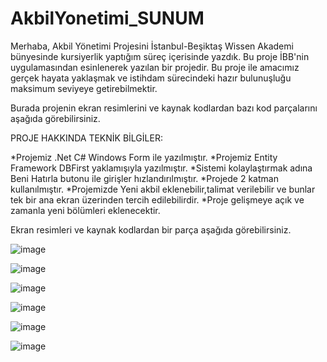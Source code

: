 # AkbilYonetimi_SUNUM 
Merhaba, Akbil Yönetimi Projesini İstanbul-Beşiktaş Wissen Akademi bünyesinde kursiyerlik yaptığım süreç içerisinde yazdık.
Bu proje İBB'nin uygulamasından esinlenerek yazılan bir projedir. Bu proje ile amacımız gerçek hayata yaklaşmak ve istihdam sürecindeki hazır bulunuşluğu maksimum seviyeye getirebilmektir.

Burada projenin ekran resimlerini ve kaynak kodlardan bazı kod parçalarını aşağıda görebilirsiniz.

PROJE HAKKINDA TEKNİK BİLGİLER:

*Projemiz .Net C# Windows Form ile yazılmıştır.
*Projemiz Entity Framework DBFirst yaklamışıyla yazılmıştır.
*Sistemi kolaylaştırmak adına Beni Hatırla butonu ile girişler hızlandırılmıştır.
*Projede 2 katman kullanılmıştır.
*Projemizde Yeni akbil eklenebilir,talimat verilebilir ve bunlar tek bir ana ekran üzerinden tercih edilebilirdir.
*Proje gelişmeye açık ve zamanla yeni bölümleri eklenecektir.

Ekran resimleri ve kaynak kodlardan bir parça aşağıda görebilirsiniz.

![image](https://user-images.githubusercontent.com/120444778/218320912-bd92f26e-e02e-4e3a-a33c-053ae49f3418.png)

![image](https://user-images.githubusercontent.com/120444778/218320932-db9f0579-0aac-4489-a386-d149037ecf54.png)

![image](https://user-images.githubusercontent.com/120444778/218320935-f4bc0078-0b58-43ae-be74-889442e516af.png)

![image](https://user-images.githubusercontent.com/120444778/218320943-dfa82a12-c2d4-46f8-95b1-b3268e56688a.png)

![image](https://user-images.githubusercontent.com/120444778/218320953-2a5b2a36-47f5-4383-abb4-0dac7515a565.png)

![image](https://user-images.githubusercontent.com/120444778/218320958-6729d585-4265-48a7-a997-835ecb2cf576.png)






